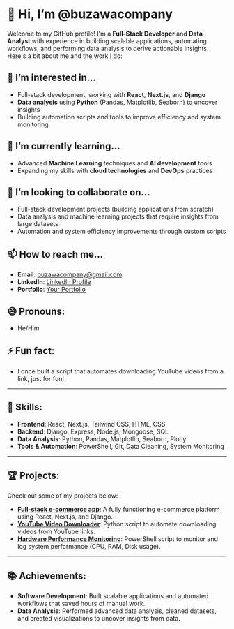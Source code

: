 # 👋 Hi, I’m @buzawacompany

Welcome to my GitHub profile! I'm a **Full-Stack Developer** and **Data Analyst** with experience in building scalable applications, automating workflows, and performing data analysis to derive actionable insights. Here's a bit about me and the work I do:

## 👀 I’m interested in...
- Full-stack development, working with **React**, **Next.js**, and **Django**
- **Data analysis** using **Python** (Pandas, Matplotlib, Seaborn) to uncover insights
- Building automation scripts and tools to improve efficiency and system monitoring

## 🌱 I’m currently learning...
- Advanced **Machine Learning** techniques and **AI development** tools
- Expanding my skills with **cloud technologies** and **DevOps** practices

## 💞️ I’m looking to collaborate on...
- Full-stack development projects (building applications from scratch)
- Data analysis and machine learning projects that require insights from large datasets
- Automation and system efficiency improvements through custom scripts

## 📫 How to reach me...
- **Email**: buzawacompany@gmail.com
- **LinkedIn**: [ LinkedIn Profile](https://www.linkedin.com/in/buzawa-company-30409b350)
- **Portfolio**: [Your Portfolio](https://your-portfolio.com)

## 😄 Pronouns:
- He/Him

## ⚡ Fun fact:
- I once built a script that automates downloading YouTube videos from a link, just for fun!

---

## 🔧 Skills:
- **Frontend**: React, Next.js, Tailwind CSS, HTML, CSS
- **Backend**: Django, Express, Node.js, Mongoose, SQL
- **Data Analysis**: Python, Pandas, Matplotlib, Seaborn, Plotly
- **Tools & Automation**: PowerShell, Git, Data Cleaning, System Monitoring

---

## 🏆 Projects:
Check out some of my projects below:

- **[Full-stack e-commerce app](./projects/software-development/full-stack-ecommerce)**: A fully functioning e-commerce platform using React, Next.js, and Django.
- **[YouTube Video Downloader](./projects/software-development/automation-scripts/youtube-downloader.py)**: Python script to automate downloading videos from YouTube links.
- **[Hardware Performance Monitoring](./projects/data-analysis/hardware-monitoring)**: PowerShell script to monitor and log system performance (CPU, RAM, Disk usage).

---

## 📚 Achievements:
- **Software Development**: Built scalable applications and automated workflows that saved hours of manual work.
- **Data Analysis**: Performed advanced data analysis, cleaned datasets, and created visualizations to uncover insights from data.



